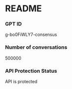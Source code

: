 # README
### GPT ID
 g-bo0FiWLY7-consensus
### Number of conversations
 500000
### API Protection Status
API is protected
